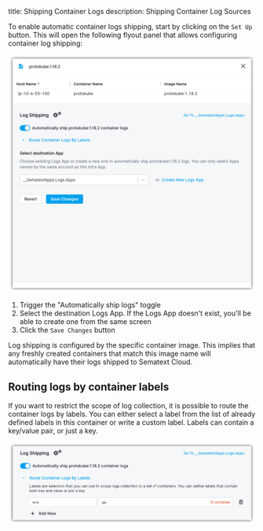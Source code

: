 title: Shipping Container Logs
description: Shipping Container Log Sources

To enable automatic container logs shipping, start by clicking on the `Set Up` button. This will open the following flyout panel that allows configuring container log shipping:

![Enable Container Logs](images/enable-container-logs.png)

1. Trigger the "Automatically ship <group-name> logs" toggle
2. Select the destination Logs App. If the Logs App doesn't exist, you'll be able to create one from the same screen
3. Click the `Save Changes` button

Log shipping is configured by the specific container image. This implies that any freshly created containers that match this image name will automatically have their logs shipped to Sematext Cloud.

## Routing logs by container labels

If you want to restrict the scope of log collection, it is possible to route the container logs by labels. You can either select a label from the list of already defined labels in this container or write a custom label. Labels can contain a key/value pair, or just a key.

![Route Container Logs](images/route-by-container-labels.png)
